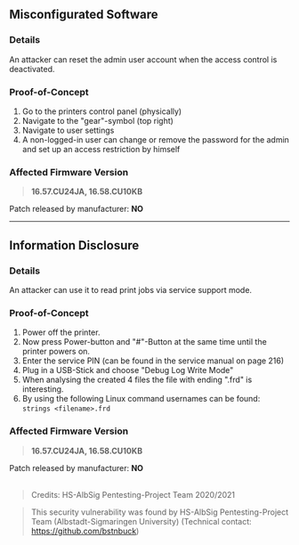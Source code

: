 ## Misconfigurated Software
### Details
An attacker can reset the admin user account when the access control is deactivated.

### Proof-of-Concept

1. Go to the printers control panel (physically)
2. Navigate to the "gear"-symbol (top right)
3. Navigate to user settings
4. A non-logged-in user can change or remove the password for the admin 
	and set up an access restriction by himself

### Affected Firmware Version
> **16.57.CU24JA, 16.58.CU10KB**

Patch released by manufacturer: **NO**

---

## Information Disclosure
### Details
An attacker can use it to read print jobs via service support mode.

### Proof-of-Concept

1. Power off the printer.
2. Now press Power-button and "#"-Button at the same time until the printer 
	powers on.
3. Enter the service PIN (can be found in the service manual on page 216)
4. Plug in a USB-Stick and choose "Debug Log Write Mode"
5. When analysing the created 4 files the file with ending ".frd" is interesting.
6. By using the following Linux command usernames can be found:
	`strings <filename>.frd`

### Affected Firmware Version
> **16.57.CU24JA, 16.58.CU10KB**

Patch released by manufacturer: **NO**
</br></br>


> Credits: HS-AlbSig Pentesting-Project Team 2020/2021

> This security vulnerability was found by HS-AlbSig Pentesting-Project Team (Albstadt-Sigmaringen University) (Technical contact: https://github.com/bstnbuck)
